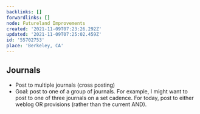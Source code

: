 ```yaml
---
backlinks: []
forwardlinks: []
node: Futureland Improvements
created: '2021-11-09T07:23:26.292Z'
updated: '2021-11-09T07:25:02.459Z'
id: '55702753'
place: 'Berkeley, CA'
---
```

## Journals 

- Post to multiple journals (cross posting)
- Goal: post to one of a group of journals. For example, I might want to post to one of three journals on a set cadence. For today, post to either weblog OR provisions (rather than the current AND). 
